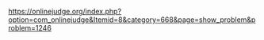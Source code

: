 https://onlinejudge.org/index.php?option=com_onlinejudge&Itemid=8&category=668&page=show_problem&problem=1246
